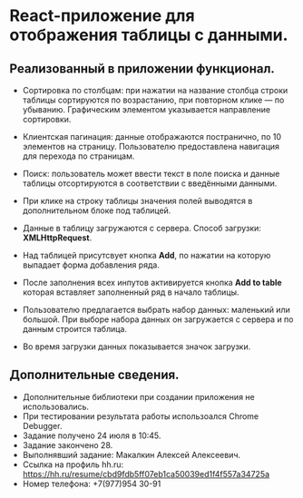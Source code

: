 # React-приложение для отображения таблицы с данными.


## Реализованный в приложении функционал.

 - Сортировка по столбцам: при нажатии на название столбца строки таблицы сортируются по возрастанию, при повторном клике — по убыванию. Графическим элементом указывается направление сортировки.

 - Клиентская пагинация: данные отображаются постранично, по 10 элементов на страницу. Пользователю предоставлена навигация для перехода по страницам.

 - Поиск: пользователь может ввести текст в поле поиска и данные таблицы отсортируются в соответствии с введёнными данными.

 - При клике на строку таблицы значения полей выводятся в дополнительном блоке под таблицей.

 - Данные в таблицу загружаются с сервера. Способ загрузки: **XMLHttpRequest**.

 - Над таблицей присутсвует кнопка **Add**, по нажатии на которую выпадает форма добавления ряда.

 - После заполнения всех инпутов активируется кнопка **Add to table** которая вставляет заполненный ряд в начало таблицы.

 - Пользователю предлагается выбрать набор данных: маленький или большой. При выборе набора данных он загружается с сервера и по данным строится таблица.

 - Во время загрузки данных показывается значок загрузки.


## Дополнительные сведения.

 - Дополнительные библиотеки при создании приложения не использовались.
 - При тестировании результата работы использоался Chrome Debugger.
 - Задание получено 24 июля в 10:45.
 - Задание закончено 28.
 - Выполнявший задание: Макалкин Алексей Алексеевич.
 - Ссылка на профиль hh.ru: https://hh.ru/resume/cbd9fdb5ff07eb1ca50039ed1f4f557a34725a
 - Номер телефона: +7(977)954 30-91
